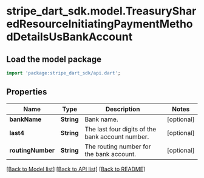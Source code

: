 # stripe_dart_sdk.model.TreasurySharedResourceInitiatingPaymentMethodDetailsUsBankAccount

## Load the model package
```dart
import 'package:stripe_dart_sdk/api.dart';
```

## Properties
Name | Type | Description | Notes
------------ | ------------- | ------------- | -------------
**bankName** | **String** | Bank name. | [optional] 
**last4** | **String** | The last four digits of the bank account number. | [optional] 
**routingNumber** | **String** | The routing number for the bank account. | [optional] 

[[Back to Model list]](../README.md#documentation-for-models) [[Back to API list]](../README.md#documentation-for-api-endpoints) [[Back to README]](../README.md)


